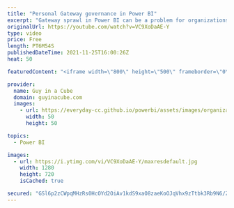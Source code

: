 ```yaml
---
title: "Personal Gateway governance in Power BI"
excerpt: "Gateway sprawl in Power BI can be a problem for organizations looking to govern what data can be refreshed. Learn how you can govern the Personal Gateway to keep it under control.  Set-DataGatewayTenantPolicy PowerShell Reference https://docs.microsoft.com/powershell/module/datagateway/set-datagatewaytenantpolicy?view=datagateway-ps"
originalUrl: https://youtube.com/watch?v=VC9XoDaAE-Y
type: video
price: Free
length: PT6M54S
publishedDateTime: 2021-11-25T16:00:26Z
heat: 50

featuredContent: "<iframe width=\"800\" height=\"500\" frameborder=\"0\" src=\"https://www.youtube.com/embed/VC9XoDaAE-Y\" allow=\"accelerometer; autoplay; encrypted-media; gyroscope; picture-in-picture\" allowfullscreen></iframe>"

provider:
  name: Guy in a Cube
  domain: guyinacube.com
  images:
    - url: https://everyday-cc.github.io/powerbi/assets/images/organizations/guyinacube.com-50x50.jpg
      width: 50
      height: 50

topics:
  - Power BI

images:
  - url: https://i.ytimg.com/vi/VC9XoDaAE-Y/maxresdefault.jpg
    width: 1280
    height: 720
    isCached: true

secured: "GSl6p2zCWpqMHzRs0HcOYd2OiAv1kdS9xaO8zaeKoOJqVhx9zTtbk3Rb9N6/ZDp7tgFon0S07auSjKVLT61Bya5YmfLwng29E4uYkoG+xnO7mr4/E5xPBlnqn2T1F93h6gWnmJ4s0vnnNwhKU1pn13X50oYYVRzdjMz3hOIpBib+I5ZBbXVQj4kpYARIM5wDB8GiXh8N3INwxJLDknTNGKkhqgBwnptX9hi82vg8ojHj6jYU4KaJ/tXPHFK78ITWLKcfjjXT67aNvLxhrVnGV9mpUcVhoE/RN4pZ5z8x35miEYTBBKfC/dQlnQDeq7BhReIBHhEdNEFH/wr8Ao3opVpBXUtPpoxehH7ddOpw1ETTC0p3o6eLLecjniA82/AmSDxlz3vd3xw57NQoDrZOAHqfQ7SnlhQzk4KO4dcO3gg=;vTlxAFSBPO3+uVh4NYsPaQ=="
---
```


